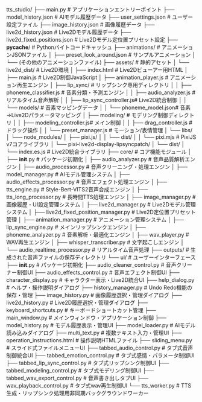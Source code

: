 tts_studio/
├── main.py                           # アプリケーションエントリーポイント
├── model_history.json                # AIモデル履歴データ
├── user_settings.json                # ユーザー設定ファイル
├── image_history.json                # 画像履歴データ
├── live2d_history.json               # Live2Dモデル履歴データ
├── live2d_fixed_positions.json       # Live2Dモデル定位置プリセット設定
├── __pycache__/                      # Pythonバイトコードキャッシュ
├── animations/                       # アニメーションJSONファイル
│   ├── preset_look_around.json       # サンプルアニメーション
│   └── (その他のアニメーションファイル)
├── assets/                           # 静的アセット
│   └── live2d_dist/                  # Live2D環境
│       ├── index.html                # Live2Dビューアー用HTML
│       ├── main.js                   # Live2D制御JavaScript
│       ├── animation_player.js       # アニメーション再生エンジン
│       ├── lip_sync/                 # リップシンク専用ディレクトリ
│       │   ├── phoneme_classifier.js # 音素分類・予測エンジン
│       │   ├── audio_analyzer.js     # リアルタイム音声解析
│       │   ├── lip_sync_controller.js# Live2D統合制御
│       │   └── models/               # 音素マッピングデータ
│       │       └── phoneme_model.json# 音素→Live2Dパラメータマッピング
│       ├── modeling/                 # モデリング制御ディレクトリ
│       │   ├── modeling_controller.js# メイン制御
│       │   ├── drag_controller.js    # ドラッグ操作
│       │   └── preset_manager.js     # モーション/表情管理
│       └── libs/
│           └── node_modules/
│               ├── pixi.js/
│               │   └── dist/
│               │       └── pixi.mjs  # PixiJS v7コアライブラリ
│               └── pixi-live2d-display-lipsyncpatch/
│                   └── dist/
│                       └── index.es.js # Live2D統合ライブラリ
├── core/                             # コア機能モジュール
│   ├── __init__.py                   # パッケージ初期化
│   ├── audio_analyzer.py             # 音声品質解析エンジン
│   ├── audio_processor.py            # 音声クリーニング・処理エンジン
│   ├── model_manager.py              # AIモデル管理システム
│   ├── audio_effects_processor.py    # 音声エフェクト処理エンジン
│   ├── tts_engine.py                 # Style-Bert-VITS2音声合成エンジン
│   ├── tts_long_processor.py         # 長時間TTS処理エンジン
│   ├── image_manager.py              # 画像履歴・UI設定管理システム
│   ├── live2d_manager.py             # Live2Dモデル管理システム
│   ├── live2d_fixed_position_manager.py # Live2D定位置プリセット管理
│   ├── animation_manager.py          # アニメーション管理システム
│   ├── lip_sync_engine.py            # メインリップシンクエンジン
│   ├── phoneme_analyzer.py           # 音素解析・最適化エンジン
│   ├── wav_player.py                 # WAV再生エンジン
│   ├── whisper_transcriber.py        # 文字起こしエンジン
│   └── audio_realtime_processor.py   # リアルタイム音声処理
├── outputs/                          # 生成された音声ファイルの保存ディレクトリ
└── ui/                               # ユーザーインターフェース
    ├── __init__.py                   # パッケージ初期化
    ├── audio_cleaner_control.py      # 音声クリーナー制御UI
    ├── audio_effects_control.py      # 音声エフェクト制御UI
    ├── character_display.py          # キャラクター表示・Live2D統合UI
    ├── help_dialog.py                # ヘルプ・操作説明ダイアログ
    ├── history_manager.py            # Undo Redo機能の保存・管理
    ├── image_history.py              # 画像履歴選択・管理ダイアログ
    ├── live2d_history.py             # Live2D履歴選択・管理ダイアログ
    ├── keyboard_shortcuts.py         # キーボードショートカット管理
    ├── main_window.py                # メインウィンドウ・アプリケーション制御
    ├── model_history.py              # モデル履歴表示・管理UI
    ├── model_loader.py               # AIモデル読み込みダイアログ
    ├── multi_text.py                 # 複数テキスト入力・管理UI
    ├── operation_instructions.html   # 操作説明HTMLファイル
    ├── sliding_menu.py               # スライド式ファイルメニューUI
    ├── tabbed_audio_control.py       # タブ式音声制御統合UI
    ├── tabbed_emotion_control.py     # タブ式感情・パラメータ制御UI
    ├── tabbed_lip_sync_control.py    # タブ式リップシンク制御UI
    ├── tabbed_modeling_control.py    # タブ式モデリング制御UI
    ├── tabbed_wav_export_control.py  # 音声書き出しタブUI
    ├── wav_playback_control.py       # タブ式wav再生制御UI
    └── tts_worker.py                 # TTS生成・リップシンク処理用非同期バックグラウンドワーカー